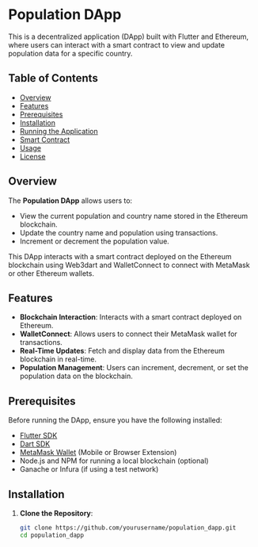 # Population DApp

This is a decentralized application (DApp) built with Flutter and Ethereum, where users can interact with a smart contract to view and update population data for a specific country.

## Table of Contents

- [Overview](#overview)
- [Features](#features)
- [Prerequisites](#prerequisites)
- [Installation](#installation)
- [Running the Application](#running-the-application)
- [Smart Contract](#smart-contract)
- [Usage](#usage)
- [License](#license)

## Overview

The **Population DApp** allows users to:
- View the current population and country name stored in the Ethereum blockchain.
- Update the country name and population using transactions.
- Increment or decrement the population value.

This DApp interacts with a smart contract deployed on the Ethereum blockchain using Web3dart and WalletConnect to connect with MetaMask or other Ethereum wallets.

## Features

- **Blockchain Interaction**: Interacts with a smart contract deployed on Ethereum.
- **WalletConnect**: Allows users to connect their MetaMask wallet for transactions.
- **Real-Time Updates**: Fetch and display data from the Ethereum blockchain in real-time.
- **Population Management**: Users can increment, decrement, or set the population data on the blockchain.

## Prerequisites

Before running the DApp, ensure you have the following installed:

- [Flutter SDK](https://docs.flutter.dev/get-started/install)
- [Dart SDK](https://dart.dev/get-dart)
- [MetaMask Wallet](https://metamask.io/) (Mobile or Browser Extension)
- Node.js and NPM for running a local blockchain (optional)
- Ganache or Infura (if using a test network)

## Installation

1. **Clone the Repository**:

   ```bash
   git clone https://github.com/yourusername/population_dapp.git
   cd population_dapp
